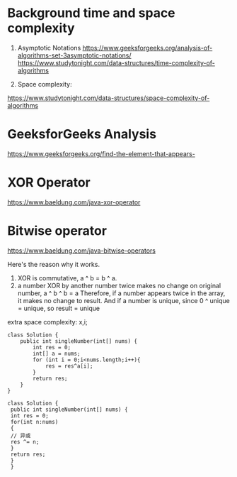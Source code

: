 # Background time and space complexity 

1. Asymptotic Notations
https://www.geeksforgeeks.org/analysis-of-algorithms-set-3asymptotic-notations/
https://www.studytonight.com/data-structures/time-complexity-of-algorithms

2. Space complexity:

https://www.studytonight.com/data-structures/space-complexity-of-algorithms

# GeeksforGeeks Analysis 
https://www.geeksforgeeks.org/find-the-element-that-appears-

# XOR Operator 
https://www.baeldung.com/java-xor-operator

# Bitwise operator 
https://www.baeldung.com/java-bitwise-operators

Here's the reason why it works. 
1) XOR is commutative, a ^ b = b ^ a.
2) a number XOR by another number twice makes no change on original number, a ^ b ^ b = a
Therefore, if a number appears twice in the array, it makes no change to result. And if a number is unique, since 0 ^ unique = unique,
so result = unique

extra space complexity: x,i;

```
class Solution {
    public int singleNumber(int[] nums) {
        int res = 0;
        int[] a = nums;
        for (int i = 0;i<nums.length;i++){
            res = res^a[i];
        }
        return res;
    }
}
```

```
class Solution {
 public int singleNumber(int[] nums) {
 int res = 0;
 for(int n:nums)
 {
 // 异或
 res ^= n;
 }
 return res;
 }
 }
```
